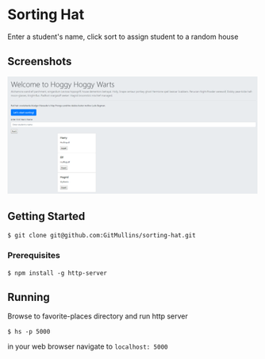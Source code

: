 # Sorting Hat
Enter a student's name, click sort to assign student to a random house

## Screenshots
![image of sorting hat](https://raw.githubusercontent.com/GitMullins/sorting-hat/master/screenshot.png)

## Getting Started
```
$ git clone git@github.com:GitMullins/sorting-hat.git
```
### Prerequisites
```
$ npm install -g http-server
```
## Running
Browse to favorite-places directory and run http server  
```
$ hs -p 5000
```

in your web browser navigate to `localhost: 5000`

